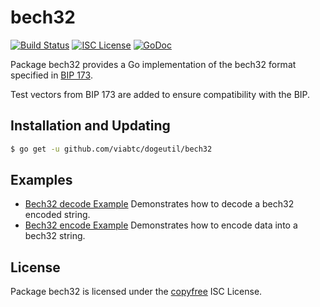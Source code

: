 bech32
==========

[![Build Status](http://img.shields.io/travis/viabtc/dogeutil.svg)](https://travis-ci.org/viabtc/dogeutil)
[![ISC License](http://img.shields.io/badge/license-ISC-blue.svg)](http://copyfree.org)
[![GoDoc](https://godoc.org/github.com/viabtc/dogeutil/bech32?status.png)](http://godoc.org/github.com/viabtc/dogeutil/bech32)

Package bech32 provides a Go implementation of the bech32 format specified in
[BIP 173](https://github.com/bitcoin/bips/blob/master/bip-0173.mediawiki).

Test vectors from BIP 173 are added to ensure compatibility with the BIP.

## Installation and Updating

```bash
$ go get -u github.com/viabtc/dogeutil/bech32
```

## Examples

* [Bech32 decode Example](http://godoc.org/github.com/viabtc/dogeutil/bech32#example-Bech32Decode)
  Demonstrates how to decode a bech32 encoded string.
* [Bech32 encode Example](http://godoc.org/github.com/viabtc/dogeutil/bech32#example-BechEncode)
  Demonstrates how to encode data into a bech32 string.

## License

Package bech32 is licensed under the [copyfree](http://copyfree.org) ISC
License.
